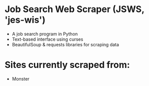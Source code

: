 # Job Search Web Scraper (JSWS, 'jes-wis')
- A job search program in Python
- Text-based interface using curses
- BeautifulSoup & requests libraries for scraping data

# Sites currently scraped from:
- Monster